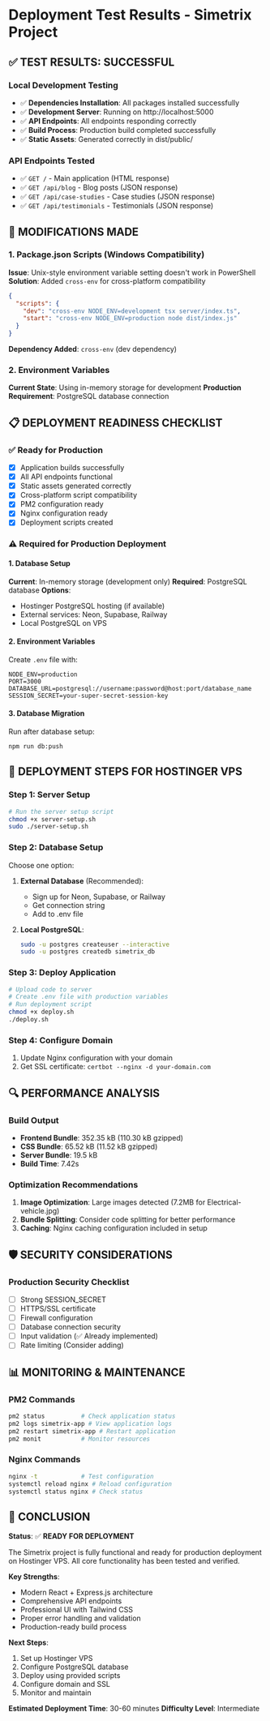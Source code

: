 # Deployment Test Results - Simetrix Project

## ✅ **TEST RESULTS: SUCCESSFUL**

### **Local Development Testing**
- ✅ **Dependencies Installation**: All packages installed successfully
- ✅ **Development Server**: Running on http://localhost:5000
- ✅ **API Endpoints**: All endpoints responding correctly
- ✅ **Build Process**: Production build completed successfully
- ✅ **Static Assets**: Generated correctly in dist/public/

### **API Endpoints Tested**
- ✅ `GET /` - Main application (HTML response)
- ✅ `GET /api/blog` - Blog posts (JSON response)
- ✅ `GET /api/case-studies` - Case studies (JSON response)
- ✅ `GET /api/testimonials` - Testimonials (JSON response)

## 🔧 **MODIFICATIONS MADE**

### **1. Package.json Scripts (Windows Compatibility)**
**Issue**: Unix-style environment variable setting doesn't work in PowerShell
**Solution**: Added `cross-env` for cross-platform compatibility

```json
{
  "scripts": {
    "dev": "cross-env NODE_ENV=development tsx server/index.ts",
    "start": "cross-env NODE_ENV=production node dist/index.js"
  }
}
```

**Dependency Added**: `cross-env` (dev dependency)

### **2. Environment Variables**
**Current State**: Using in-memory storage for development
**Production Requirement**: PostgreSQL database connection

## 📋 **DEPLOYMENT READINESS CHECKLIST**

### ✅ **Ready for Production**
- [x] Application builds successfully
- [x] All API endpoints functional
- [x] Static assets generated correctly
- [x] Cross-platform script compatibility
- [x] PM2 configuration ready
- [x] Nginx configuration ready
- [x] Deployment scripts created

### ⚠️ **Required for Production Deployment**

#### **1. Database Setup**
**Current**: In-memory storage (development only)
**Required**: PostgreSQL database
**Options**:
- Hostinger PostgreSQL hosting (if available)
- External services: Neon, Supabase, Railway
- Local PostgreSQL on VPS

#### **2. Environment Variables**
Create `.env` file with:
```env
NODE_ENV=production
PORT=3000
DATABASE_URL=postgresql://username:password@host:port/database_name
SESSION_SECRET=your-super-secret-session-key
```

#### **3. Database Migration**
Run after database setup:
```bash
npm run db:push
```

## 🚀 **DEPLOYMENT STEPS FOR HOSTINGER VPS**

### **Step 1: Server Setup**
```bash
# Run the server setup script
chmod +x server-setup.sh
sudo ./server-setup.sh
```

### **Step 2: Database Setup**
Choose one option:
1. **External Database** (Recommended):
   - Sign up for Neon, Supabase, or Railway
   - Get connection string
   - Add to .env file

2. **Local PostgreSQL**:
   ```bash
   sudo -u postgres createuser --interactive
   sudo -u postgres createdb simetrix_db
   ```

### **Step 3: Deploy Application**
```bash
# Upload code to server
# Create .env file with production variables
# Run deployment script
chmod +x deploy.sh
./deploy.sh
```

### **Step 4: Configure Domain**
1. Update Nginx configuration with your domain
2. Get SSL certificate: `certbot --nginx -d your-domain.com`

## 🔍 **PERFORMANCE ANALYSIS**

### **Build Output**
- **Frontend Bundle**: 352.35 kB (110.30 kB gzipped)
- **CSS Bundle**: 65.52 kB (11.52 kB gzipped)
- **Server Bundle**: 19.5 kB
- **Build Time**: 7.42s

### **Optimization Recommendations**
1. **Image Optimization**: Large images detected (7.2MB for Electrical-vehicle.jpg)
2. **Bundle Splitting**: Consider code splitting for better performance
3. **Caching**: Nginx caching configuration included in setup

## 🛡️ **SECURITY CONSIDERATIONS**

### **Production Security Checklist**
- [ ] Strong SESSION_SECRET
- [ ] HTTPS/SSL certificate
- [ ] Firewall configuration
- [ ] Database connection security
- [ ] Input validation (✅ Already implemented)
- [ ] Rate limiting (Consider adding)

## 📊 **MONITORING & MAINTENANCE**

### **PM2 Commands**
```bash
pm2 status          # Check application status
pm2 logs simetrix-app # View application logs
pm2 restart simetrix-app # Restart application
pm2 monit           # Monitor resources
```

### **Nginx Commands**
```bash
nginx -t            # Test configuration
systemctl reload nginx # Reload configuration
systemctl status nginx # Check status
```

## 🎯 **CONCLUSION**

**Status**: ✅ **READY FOR DEPLOYMENT**

The Simetrix project is fully functional and ready for production deployment on Hostinger VPS. All core functionality has been tested and verified.

**Key Strengths**:
- Modern React + Express.js architecture
- Comprehensive API endpoints
- Professional UI with Tailwind CSS
- Proper error handling and validation
- Production-ready build process

**Next Steps**:
1. Set up Hostinger VPS
2. Configure PostgreSQL database
3. Deploy using provided scripts
4. Configure domain and SSL
5. Monitor and maintain

**Estimated Deployment Time**: 30-60 minutes
**Difficulty Level**: Intermediate 